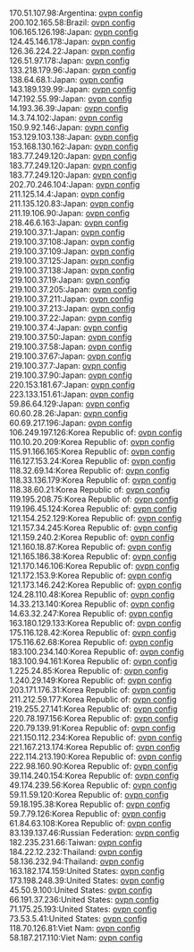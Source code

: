 170.51.107.98:Argentina: [ovpn config](vpn/170_51_107_98.ovpn)  
200.102.165.58:Brazil: [ovpn config](vpn/200_102_165_58.ovpn)  
106.165.126.198:Japan: [ovpn config](vpn/106_165_126_198.ovpn)  
124.45.146.178:Japan: [ovpn config](vpn/124_45_146_178.ovpn)  
126.36.224.22:Japan: [ovpn config](vpn/126_36_224_22.ovpn)  
126.51.97.178:Japan: [ovpn config](vpn/126_51_97_178.ovpn)  
133.218.179.96:Japan: [ovpn config](vpn/133_218_179_96.ovpn)  
138.64.68.1:Japan: [ovpn config](vpn/138_64_68_1.ovpn)  
143.189.139.99:Japan: [ovpn config](vpn/143_189_139_99.ovpn)  
147.192.55.99:Japan: [ovpn config](vpn/147_192_55_99.ovpn)  
14.193.36.39:Japan: [ovpn config](vpn/14_193_36_39.ovpn)  
14.3.74.102:Japan: [ovpn config](vpn/14_3_74_102.ovpn)  
150.9.92.146:Japan: [ovpn config](vpn/150_9_92_146.ovpn)  
153.129.103.138:Japan: [ovpn config](vpn/153_129_103_138.ovpn)  
153.168.130.162:Japan: [ovpn config](vpn/153_168_130_162.ovpn)  
183.77.249.120:Japan: [ovpn config](vpn/183_77_249_120.ovpn)  
183.77.249.120:Japan: [ovpn config](vpn/183_77_249_120.ovpn)  
183.77.249.120:Japan: [ovpn config](vpn/183_77_249_120.ovpn)  
202.70.246.104:Japan: [ovpn config](vpn/202_70_246_104.ovpn)  
211.125.14.4:Japan: [ovpn config](vpn/211_125_14_4.ovpn)  
211.135.120.83:Japan: [ovpn config](vpn/211_135_120_83.ovpn)  
211.19.106.90:Japan: [ovpn config](vpn/211_19_106_90.ovpn)  
218.46.6.163:Japan: [ovpn config](vpn/218_46_6_163.ovpn)  
219.100.37.1:Japan: [ovpn config](vpn/219_100_37_1.ovpn)  
219.100.37.108:Japan: [ovpn config](vpn/219_100_37_108.ovpn)  
219.100.37.109:Japan: [ovpn config](vpn/219_100_37_109.ovpn)  
219.100.37.125:Japan: [ovpn config](vpn/219_100_37_125.ovpn)  
219.100.37.138:Japan: [ovpn config](vpn/219_100_37_138.ovpn)  
219.100.37.19:Japan: [ovpn config](vpn/219_100_37_19.ovpn)  
219.100.37.205:Japan: [ovpn config](vpn/219_100_37_205.ovpn)  
219.100.37.211:Japan: [ovpn config](vpn/219_100_37_211.ovpn)  
219.100.37.213:Japan: [ovpn config](vpn/219_100_37_213.ovpn)  
219.100.37.22:Japan: [ovpn config](vpn/219_100_37_22.ovpn)  
219.100.37.4:Japan: [ovpn config](vpn/219_100_37_4.ovpn)  
219.100.37.50:Japan: [ovpn config](vpn/219_100_37_50.ovpn)  
219.100.37.58:Japan: [ovpn config](vpn/219_100_37_58.ovpn)  
219.100.37.67:Japan: [ovpn config](vpn/219_100_37_67.ovpn)  
219.100.37.7:Japan: [ovpn config](vpn/219_100_37_7.ovpn)  
219.100.37.90:Japan: [ovpn config](vpn/219_100_37_90.ovpn)  
220.153.181.67:Japan: [ovpn config](vpn/220_153_181_67.ovpn)  
223.133.151.61:Japan: [ovpn config](vpn/223_133_151_61.ovpn)  
59.86.64.129:Japan: [ovpn config](vpn/59_86_64_129.ovpn)  
60.60.28.26:Japan: [ovpn config](vpn/60_60_28_26.ovpn)  
60.69.217.196:Japan: [ovpn config](vpn/60_69_217_196.ovpn)  
106.249.197.126:Korea Republic of: [ovpn config](vpn/106_249_197_126.ovpn)  
110.10.20.209:Korea Republic of: [ovpn config](vpn/110_10_20_209.ovpn)  
115.91.166.165:Korea Republic of: [ovpn config](vpn/115_91_166_165.ovpn)  
116.127.153.24:Korea Republic of: [ovpn config](vpn/116_127_153_24.ovpn)  
118.32.69.14:Korea Republic of: [ovpn config](vpn/118_32_69_14.ovpn)  
118.33.136.179:Korea Republic of: [ovpn config](vpn/118_33_136_179.ovpn)  
118.38.60.21:Korea Republic of: [ovpn config](vpn/118_38_60_21.ovpn)  
119.195.208.75:Korea Republic of: [ovpn config](vpn/119_195_208_75.ovpn)  
119.196.45.124:Korea Republic of: [ovpn config](vpn/119_196_45_124.ovpn)  
121.154.252.129:Korea Republic of: [ovpn config](vpn/121_154_252_129.ovpn)  
121.157.34.245:Korea Republic of: [ovpn config](vpn/121_157_34_245.ovpn)  
121.159.240.2:Korea Republic of: [ovpn config](vpn/121_159_240_2.ovpn)  
121.160.18.87:Korea Republic of: [ovpn config](vpn/121_160_18_87.ovpn)  
121.165.186.38:Korea Republic of: [ovpn config](vpn/121_165_186_38.ovpn)  
121.170.146.106:Korea Republic of: [ovpn config](vpn/121_170_146_106.ovpn)  
121.172.153.9:Korea Republic of: [ovpn config](vpn/121_172_153_9.ovpn)  
121.173.146.242:Korea Republic of: [ovpn config](vpn/121_173_146_242.ovpn)  
124.28.110.48:Korea Republic of: [ovpn config](vpn/124_28_110_48.ovpn)  
14.33.213.140:Korea Republic of: [ovpn config](vpn/14_33_213_140.ovpn)  
14.63.32.247:Korea Republic of: [ovpn config](vpn/14_63_32_247.ovpn)  
163.180.129.133:Korea Republic of: [ovpn config](vpn/163_180_129_133.ovpn)  
175.116.128.42:Korea Republic of: [ovpn config](vpn/175_116_128_42.ovpn)  
175.116.62.68:Korea Republic of: [ovpn config](vpn/175_116_62_68.ovpn)  
183.100.234.140:Korea Republic of: [ovpn config](vpn/183_100_234_140.ovpn)  
183.100.94.161:Korea Republic of: [ovpn config](vpn/183_100_94_161.ovpn)  
1.225.24.85:Korea Republic of: [ovpn config](vpn/1_225_24_85.ovpn)  
1.240.29.149:Korea Republic of: [ovpn config](vpn/1_240_29_149.ovpn)  
203.171.176.31:Korea Republic of: [ovpn config](vpn/203_171_176_31.ovpn)  
211.212.59.177:Korea Republic of: [ovpn config](vpn/211_212_59_177.ovpn)  
219.255.27.141:Korea Republic of: [ovpn config](vpn/219_255_27_141.ovpn)  
220.78.197.156:Korea Republic of: [ovpn config](vpn/220_78_197_156.ovpn)  
220.79.139.91:Korea Republic of: [ovpn config](vpn/220_79_139_91.ovpn)  
221.150.112.234:Korea Republic of: [ovpn config](vpn/221_150_112_234.ovpn)  
221.167.213.174:Korea Republic of: [ovpn config](vpn/221_167_213_174.ovpn)  
222.114.213.190:Korea Republic of: [ovpn config](vpn/222_114_213_190.ovpn)  
222.98.160.90:Korea Republic of: [ovpn config](vpn/222_98_160_90.ovpn)  
39.114.240.154:Korea Republic of: [ovpn config](vpn/39_114_240_154.ovpn)  
49.174.239.56:Korea Republic of: [ovpn config](vpn/49_174_239_56.ovpn)  
59.11.59.120:Korea Republic of: [ovpn config](vpn/59_11_59_120.ovpn)  
59.18.195.38:Korea Republic of: [ovpn config](vpn/59_18_195_38.ovpn)  
59.7.79.126:Korea Republic of: [ovpn config](vpn/59_7_79_126.ovpn)  
61.84.63.108:Korea Republic of: [ovpn config](vpn/61_84_63_108.ovpn)  
83.139.137.46:Russian Federation: [ovpn config](vpn/83_139_137_46.ovpn)  
182.235.231.66:Taiwan: [ovpn config](vpn/182_235_231_66.ovpn)  
184.22.12.232:Thailand: [ovpn config](vpn/184_22_12_232.ovpn)  
58.136.232.94:Thailand: [ovpn config](vpn/58_136_232_94.ovpn)  
163.182.174.159:United States: [ovpn config](vpn/163_182_174_159.ovpn)  
173.198.248.39:United States: [ovpn config](vpn/173_198_248_39.ovpn)  
45.50.9.100:United States: [ovpn config](vpn/45_50_9_100.ovpn)  
66.191.37.236:United States: [ovpn config](vpn/66_191_37_236.ovpn)  
71.175.25.193:United States: [ovpn config](vpn/71_175_25_193.ovpn)  
73.53.5.41:United States: [ovpn config](vpn/73_53_5_41.ovpn)  
118.70.126.81:Viet Nam: [ovpn config](vpn/118_70_126_81.ovpn)  
58.187.217.110:Viet Nam: [ovpn config](vpn/58_187_217_110.ovpn)  
